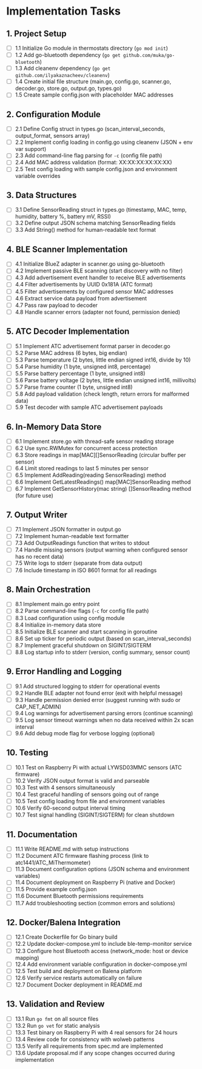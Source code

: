 # Implementation Tasks

## 1. Project Setup

- [ ] 1.1 Initialize Go module in thermostats directory (`go mod init`)
- [ ] 1.2 Add go-bluetooth dependency (`go get github.com/muka/go-bluetooth`)
- [ ] 1.3 Add cleanenv dependency (`go get github.com/ilyakaznacheev/cleanenv`)
- [ ] 1.4 Create initial file structure (main.go, config.go, scanner.go, decoder.go, store.go, output.go, types.go)
- [ ] 1.5 Create sample config.json with placeholder MAC addresses

## 2. Configuration Module

- [ ] 2.1 Define Config struct in types.go (scan_interval_seconds, output_format, sensors array)
- [ ] 2.2 Implement config loading in config.go using cleanenv (JSON + env var support)
- [ ] 2.3 Add command-line flag parsing for `-c` (config file path)
- [ ] 2.4 Add MAC address validation (format: XX:XX:XX:XX:XX:XX)
- [ ] 2.5 Test config loading with sample config.json and environment variable overrides

## 3. Data Structures

- [ ] 3.1 Define SensorReading struct in types.go (timestamp, MAC, temp, humidity, battery %, battery mV, RSSI)
- [ ] 3.2 Define output JSON schema matching SensorReading fields
- [ ] 3.3 Add String() method for human-readable text format

## 4. BLE Scanner Implementation

- [ ] 4.1 Initialize BlueZ adapter in scanner.go using go-bluetooth
- [ ] 4.2 Implement passive BLE scanning (start discovery with no filter)
- [ ] 4.3 Add advertisement event handler to receive BLE advertisements
- [ ] 4.4 Filter advertisements by UUID 0x181A (ATC format)
- [ ] 4.5 Filter advertisements by configured sensor MAC addresses
- [ ] 4.6 Extract service data payload from advertisement
- [ ] 4.7 Pass raw payload to decoder
- [ ] 4.8 Handle scanner errors (adapter not found, permission denied)

## 5. ATC Decoder Implementation

- [ ] 5.1 Implement ATC advertisement format parser in decoder.go
- [ ] 5.2 Parse MAC address (6 bytes, big endian)
- [ ] 5.3 Parse temperature (2 bytes, little endian signed int16, divide by 10)
- [ ] 5.4 Parse humidity (1 byte, unsigned int8, percentage)
- [ ] 5.5 Parse battery percentage (1 byte, unsigned int8)
- [ ] 5.6 Parse battery voltage (2 bytes, little endian unsigned int16, millivolts)
- [ ] 5.7 Parse frame counter (1 byte, unsigned int8)
- [ ] 5.8 Add payload validation (check length, return errors for malformed data)
- [ ] 5.9 Test decoder with sample ATC advertisement payloads

## 6. In-Memory Data Store

- [ ] 6.1 Implement store.go with thread-safe sensor reading storage
- [ ] 6.2 Use sync.RWMutex for concurrent access protection
- [ ] 6.3 Store readings in map[MAC][]SensorReading (circular buffer per sensor)
- [ ] 6.4 Limit stored readings to last 5 minutes per sensor
- [ ] 6.5 Implement AddReading(reading SensorReading) method
- [ ] 6.6 Implement GetLatestReadings() map[MAC]SensorReading method
- [ ] 6.7 Implement GetSensorHistory(mac string) []SensorReading method (for future use)

## 7. Output Writer

- [ ] 7.1 Implement JSON formatter in output.go
- [ ] 7.2 Implement human-readable text formatter
- [ ] 7.3 Add OutputReadings function that writes to stdout
- [ ] 7.4 Handle missing sensors (output warning when configured sensor has no recent data)
- [ ] 7.5 Write logs to stderr (separate from data output)
- [ ] 7.6 Include timestamp in ISO 8601 format for all readings

## 8. Main Orchestration

- [ ] 8.1 Implement main.go entry point
- [ ] 8.2 Parse command-line flags (`-c` for config file path)
- [ ] 8.3 Load configuration using config module
- [ ] 8.4 Initialize in-memory data store
- [ ] 8.5 Initialize BLE scanner and start scanning in goroutine
- [ ] 8.6 Set up ticker for periodic output (based on scan_interval_seconds)
- [ ] 8.7 Implement graceful shutdown on SIGINT/SIGTERM
- [ ] 8.8 Log startup info to stderr (version, config summary, sensor count)

## 9. Error Handling and Logging

- [ ] 9.1 Add structured logging to stderr for operational events
- [ ] 9.2 Handle BLE adapter not found error (exit with helpful message)
- [ ] 9.3 Handle permission denied error (suggest running with sudo or CAP_NET_ADMIN)
- [ ] 9.4 Log warnings for advertisement parsing errors (continue scanning)
- [ ] 9.5 Log sensor timeout warnings when no data received within 2x scan interval
- [ ] 9.6 Add debug mode flag for verbose logging (optional)

## 10. Testing

- [ ] 10.1 Test on Raspberry Pi with actual LYWSD03MMC sensors (ATC firmware)
- [ ] 10.2 Verify JSON output format is valid and parseable
- [ ] 10.3 Test with 4 sensors simultaneously
- [ ] 10.4 Test graceful handling of sensors going out of range
- [ ] 10.5 Test config loading from file and environment variables
- [ ] 10.6 Verify 60-second output interval timing
- [ ] 10.7 Test signal handling (SIGINT/SIGTERM) for clean shutdown

## 11. Documentation

- [ ] 11.1 Write README.md with setup instructions
- [ ] 11.2 Document ATC firmware flashing process (link to atc1441/ATC_MiThermometer)
- [ ] 11.3 Document configuration options (JSON schema and environment variables)
- [ ] 11.4 Document deployment on Raspberry Pi (native and Docker)
- [ ] 11.5 Provide example config.json
- [ ] 11.6 Document Bluetooth permissions requirements
- [ ] 11.7 Add troubleshooting section (common errors and solutions)

## 12. Docker/Balena Integration

- [ ] 12.1 Create Dockerfile for Go binary build
- [ ] 12.2 Update docker-compose.yml to include ble-temp-monitor service
- [ ] 12.3 Configure host Bluetooth access (network_mode: host or device mapping)
- [ ] 12.4 Add environment variable configuration in docker-compose.yml
- [ ] 12.5 Test build and deployment on Balena platform
- [ ] 12.6 Verify service restarts automatically on failure
- [ ] 12.7 Document Docker deployment in README.md

## 13. Validation and Review

- [ ] 13.1 Run `go fmt` on all source files
- [ ] 13.2 Run `go vet` for static analysis
- [ ] 13.3 Test binary on Raspberry Pi with 4 real sensors for 24 hours
- [ ] 13.4 Review code for consistency with wolweb patterns
- [ ] 13.5 Verify all requirements from spec.md are implemented
- [ ] 13.6 Update proposal.md if any scope changes occurred during implementation
